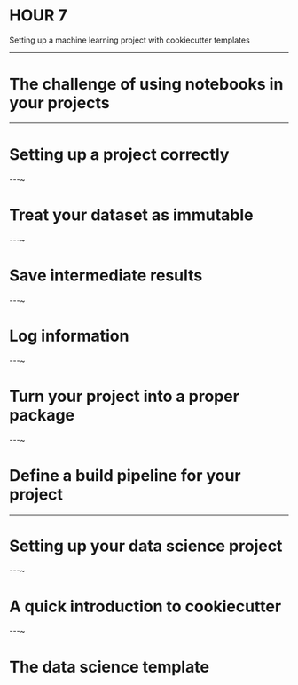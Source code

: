 # HOUR 7

Setting up a machine learning project with cookiecutter templates

---

# The challenge of using notebooks in your projects

---

# Setting up a project correctly

---~

# Treat your dataset as immutable

---~

# Save intermediate results

---~

# Log information

---~

# Turn your project into a proper package

---~

# Define a build pipeline for your project

---

# Setting up your data science project

---~

# A quick introduction to cookiecutter

---~

# The data science template
